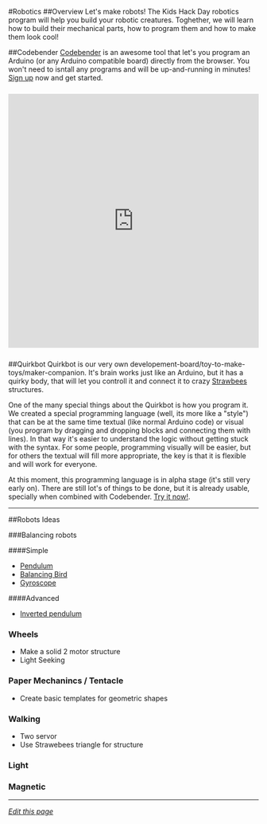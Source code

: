 #Robotics
##Overview
Let's make robots! The Kids Hack Day robotics program will help you build your robotic creatures. Toghether, we will learn how to build their mechanical parts, how to program them and how to make them look cool!

##Codebender
[Codebender](https://codebender.cc/static/about) is an awesome tool that let's you program an Arduino (or any Arduino compatible board) directly from the browser. You won't need to isntall any programs and will be up-and-running in minutes! [Sign up](https://codebender.cc/register/) now and get started.

<iframe style="height: 510px; width: 100%; margin: 10px 0 10px;" allowTransparency="true" src="https://codebender.cc/embed/sketch:55962" frameborder="0"></iframe>

##Quirkbot
Quirkbot is our very own developement-board/toy-to-make-toys/maker-companion. It's brain works just like an Arduino, but it has a quirky body, that will let you controll it and connect it to crazy [Strawbees](http://www.strawbees.com) structures.

One of the many special things about the Quirkbot is how you program it. We created a special programming language (well, its more like a "style") that can be at the same time textual (like normal Arduino code) or visual (you program by dragging and dropping blocks and connecting them with lines). In that way it's easier to understand the logic without getting stuck with the syntax. For some people, programming visually will be easier, but for others the textual will fill more appropriate, the key is that it is flexible and will work for everyone.

At this moment, this programming language is in alpha stage (it's still very early on). There are still lot's of things to be done, but it is already usable, specially when combined with Codebender. [Try it now!](http://quirkbot.herokuapp.com).

------------------------------------
##Robots Ideas

###Balancing robots

####Simple

 - [Pendulum](http://letsmakerobots.com/robot/project/attiny85-light-seeker-balancing-robot)
 - [Balancing Bird](https://www.youtube.com/watch?v=POsnqP_Ir70)
 - [Gyroscope](https://www.youtube.com/watch?v=NsBnBMIeXeo)

####Advanced

 - [Inverted pendulum](http://www.instructables.com/id/A-Simple-and-Very-Easy-Inverted-Pendulum-Balancing/)

### Wheels
 - Make a solid 2 motor structure
 - Light Seeking
 
### Paper Mechanincs / Tentacle
 - Create basic templates for geometric shapes

### Walking
 - Two servor
 - Use Strawebees triangle for structure

### Light

### Magnetic

------
*[Edit this page](https://github.com/KidsHackDay/wiki/edit/gh-pages/programs/robotics.md)*
